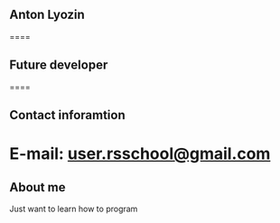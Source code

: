 ## **Anton Lyozin**
====
## **Future developer**
====
## **Contact inforamtion**
**E-mail:** user.rsschool@gmail.com
====
## **About me**
Just want to learn how to program